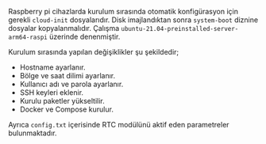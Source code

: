Raspberry pi cihazlarda kurulum sırasında otomatik konfigürasyon için gerekli `cloud-init` dosyalarıdır. Disk imajlandıktan sonra `system-boot` diznine dosyalar kopyalanmalıdır. Çalışma `ubuntu-21.04-preinstalled-server-arm64-raspi` üzerinde denenmiştir.

Kurulum sırasında yapılan değişiklikler şu şekildedir;
* Hostname ayarlanır.
* Bölge ve saat dilimi ayarlanır.
* Kullanıcı adı ve parola ayarlanır.
* SSH keyleri eklenir.
* Kurulu paketler yükseltilir.
* Docker ve Compose kurulur.

Ayrıca `config.txt` içerisinde RTC modülünü aktif eden parametreler bulunmaktadır.